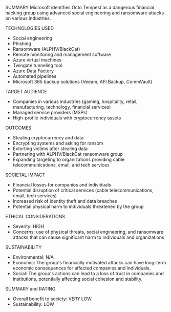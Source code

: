 SUMMARY
Microsoft identifies Octo Tempest as a dangerous financial hacking group using advanced social engineering and ransomware attacks on various industries.

TECHNOLOGIES USED
- Social engineering
- Phishing
- Ransomware (ALPHV/BlackCat)
- Remote monitoring and management software
- Azure virtual machines
- Twingate tunneling tool
- Azure Data Factory
- Automated pipelines
- Microsoft 365 backup solutions (Veeam, AFI Backup, CommVault)

TARGET AUDIENCE
- Companies in various industries (gaming, hospitality, retail, manufacturing, technology, financial services)
- Managed service providers (MSPs)
- High-profile individuals with cryptocurrency assets

OUTCOMES
- Stealing cryptocurrency and data
- Encrypting systems and asking for ransom
- Extorting victims after stealing data
- Partnering with ALPHV/BlackCat ransomware group
- Expanding targeting to organizations providing cable telecommunications, email, and tech services

SOCIETAL IMPACT
- Financial losses for companies and individuals
- Potential disruption of critical services (cable telecommunications, email, tech services)
- Increased risk of identity theft and data breaches
- Potential physical harm to individuals threatened by the group

ETHICAL CONSIDERATIONS
- Severity: HIGH
- Concerns: use of physical threats, social engineering, and ransomware attacks that can cause significant harm to individuals and organizations

SUSTAINABILITY
- Environmental: N/A
- Economic: The group's financially motivated attacks can have long-term economic consequences for affected companies and individuals.
- Social: The group's actions can lead to a loss of trust in companies and institutions, potentially affecting social cohesion and stability.

SUMMARY and RATING
- Overall benefit to society: VERY LOW
- Sustainability: LOW
